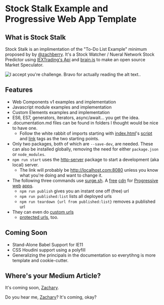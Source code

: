 # Stock Stalk Example and Progressive Web App Template

##  What is Stock Stalk

Stock Stalk is an implimentation of the "To-Do List Example" minimum proposed by by [@zachberry](https://github.com/zachberry). It's a Stock Watcher / Nueral Network Stock Predictor using [IEXTrading's Api](https://api.iextrading.com/) and [brain.js](https://github.com/BrainJS) to make an open source Market Speculator.


![I accept you're challenge. Bravo for actually reading the alt text.](https://media.giphy.com/media/jNWig8QMg4jsc/giphy.gif).

## Features

* Web Components v1 examples and implementation
* Javascript module examples and implementation
* Custom Elements examples and implementation
* ES6, ES7, generators, iterators, async/await... you get the idea.
* .documentation.md files can be found in folders I thought would be nice to have one.
    *  Follow the white rabbit of imports starting with [index.html](https://github.com/loraxx753/html-template/blob/master/index.html)'s [script](https://github.com/loraxx753/html-template/blob/master/script.js) and [link](https://github.com/loraxx753/html-template/blob/master/style.css) tags as the two starting points. 
* Only two packages, both of which are `--save-dev`, are needed. These can also be installed globally, removing the need for either `package.json` or `node_modules`.
* `npm run start` uses the [http-server](https://www.npmjs.com/package/http-server) package to start a development (aka local) server. 
    * The link will probably be http://localhost.com:8080 unless you know what you're doing and want to change it.
* The following three commands use [surge.sh](https://surge.sh). A [free](https://surge.sh/help/why-is-surge-free) [cdn](https://www.cloudflare.com/learning/cdn/what-is-a-cdn/) for [Progressive](https://developer.mozilla.org/en-US/docs/Web/Apps/Progressive/Advantages) [web](https://developers.google.com/web/progressive-web-apps/) [apps](https://developers.google.com/web/fundamentals/).
    * `npm run publish` gives you an instant one off (free) url
    * `npm run published:list` lists all deployed urls
    * `npm run teardown {url from published:list}` removes a published url 
* They can even do [custom urls]()
    * [protected urls](), too.

## Coming Soon

* Stand-Alone Babel Support for IE11
* CSS Houdini support using a polyfill
* Generalizing the principals in the documentation so everytihng is more template and cookie-cutter.

## Where's your Medium Article?

It's coming soon, [Zachary](https://github.com/zachberry).

Do you hear me, [Zachary](https://github.com/zachberry)? It's coming, okay?


